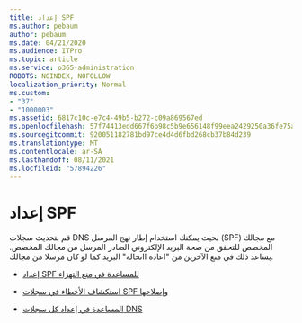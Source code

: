```yaml
---
title: إعداد SPF
ms.author: pebaum
author: pebaum
ms.date: 04/21/2020
ms.audience: ITPro
ms.topic: article
ms.service: o365-administration
ROBOTS: NOINDEX, NOFOLLOW
localization_priority: Normal
ms.custom:
- "37"
- "1000003"
ms.assetid: 6817c10c-e7c4-49b5-b272-c09a869567ed
ms.openlocfilehash: 57f74413edd667f6b98c5b9e656148f99eea2429250a36fe75aa4980a368829d
ms.sourcegitcommit: 920051182781bd97ce4d4d6fbd268cb37b84d239
ms.translationtype: MT
ms.contentlocale: ar-SA
ms.lasthandoff: 08/11/2021
ms.locfileid: "57894226"
---
```

# <a name="set-up-spf"></a>إعداد SPF

قم بتحديث سجلات DNS بحيث يمكنك استخدام إطار نهج المرسل (SPF) مع مجالك المخصص للتحقق من صحة البريد الإلكتروني الصادر المرسل من مجالك المخصص. يساعد ذلك في منع الآخرين من "اعاده ااتحاله" البريد كما لو كان مرسلا من مجالك.
  
- [إعداد SPF للمساعدة في منع التهزاء](https://docs.microsoft.com/microsoft-365/security/office-365-security/set-up-spf-in-office-365-to-help-prevent-spoofing)

- [استكشاف الأخطاء في سجلات SPF وإصلاحها](https://docs.microsoft.com/microsoft-365/security/office-365-security/how-office-365-uses-spf-to-prevent-spoofing#SPFTroubleshoot)

- [المساعدة في إعداد كل سجلات DNS](https://docs.microsoft.com/microsoft-365/admin/get-help-with-domains/create-dns-records-at-any-dns-hosting-provider)
